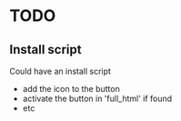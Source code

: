 # TODO

## Install script

Could have an install script

- add the icon to the button
- activate the button in 'full_html' if found
- etc
